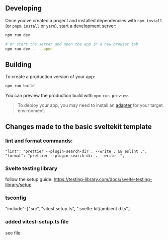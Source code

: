 ## Developing

Once you've created a project and installed dependencies with `npm install` (or `pnpm install` or `yarn`), start a development server:

```bash
npm run dev

# or start the server and open the app in a new browser tab
npm run dev -- --open
```

## Building

To create a production version of your app:

```bash
npm run build
```

You can preview the production build with `npm run preview`.

> To deploy your app, you may need to install an [adapter](https://kit.svelte.dev/docs/adapters) for your target environment.

## Changes made to the basic sveltekit template

### lint and format commands:

```shell
"lint": "prettier --plugin-search-dir . --write . && eslint .",
"format": "prettier --plugin-search-dir . --write .",
```

### Svelte testing library

follow the setup guide: https://testing-library.com/docs/svelte-testing-library/setup

### tsconfig

"include": ["src", "vitest.setup.ts", ".svelte-kit/ambient.d.ts"]

### added vitest-setup.ts file

see file